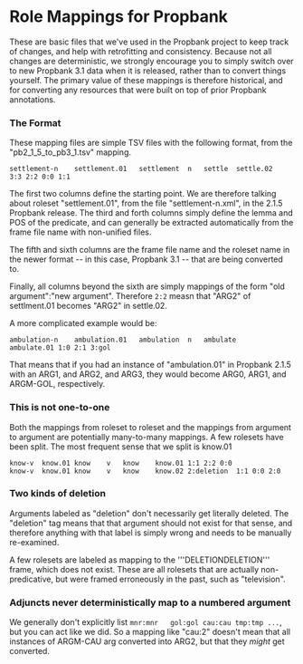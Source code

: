 # Role Mappings for Propbank

These are basic files that we've used in the Propbank project to keep track of changes, and help with retrofitting and consistency.  Because not all changes are deterministic, we strongly encourage you to simply switch over to new Propbank 3.1 data when it is released, rather than to convert things yourself.  The primary value of these mappings is therefore historical, and for converting any resources that were built on top of prior Propbank annotations. 

### The Format

These mapping files are simple TSV files with the following format, from the "pb2_1_5_to_pb3_1.tsv" mapping.  
```
settlement-n	settlement.01	settlement	n	settle	settle.02	3:3	2:2	0:0	1:1
```

The first two columns define the starting point.  We are therefore talking about roleset "settlement.01", from the file "settlement-n.xml", in the 2.1.5 Propbank release.   The third and forth columns simply define the lemma and POS of the predicate, and can generally be extracted automatically from the frame file name with non-unified files.

The fifth and sixth columns are the frame file name and the roleset name in the newer format -- in this case, Propbank 3.1 -- that are being converted to. 

Finally, all columns beyond the sixth are simply mappings of the form "old argument":"new argument". Therefore ```2:2``` measn that "ARG2" of settlment.01 becomes "ARG2" in settle.02. 

A more complicated example would be:

```
ambulation-n	ambulation.01	ambulation	n	ambulate	ambulate.01	1:0	2:1	3:gol
```

That means that if you had an instance of "ambulation.01" in Propbank 2.1.5 with an ARG1, and ARG2, and ARG3, they would become ARG0, ARG1, and ARGM-GOL, respectively. 

### This is not one-to-one

Both the mappings from roleset to roleset and the mappings from argument to argument are potentially many-to-many mappings.  A few rolesets have been split. The most frequent sense that we split is know.01

```
know-v	know.01	know	v	know	know.01	1:1	2:2	0:0
know-v	know.01	know	v	know	know.02	2:deletion	1:1	0:0	2:0
```

### Two kinds of deletion

Arguments labeled as "deletion" don't necessarily get literally deleted.  The "deletion" tag means that that argument should not exist for that sense, and therefore anything with that label is simply wrong and needs to be manually re-examined.  

A few rolesets are labeled as mapping to the '''DELETIONDELETION''' frame, which does not exist.  These are all rolesets that are actually non-predicative, but were framed erroneously in the past, such as "television". 

### Adjuncts never deterministically map to a numbered argument

We generally don't explicitly list ```mnr:mnr	gol:gol	cau:cau tmp:tmp ...```, but you can act like we did.  So a mapping like "cau:2" doesn't mean that all instances of ARGM-CAU arg converted into ARG2, but that they *might* get converted.  

